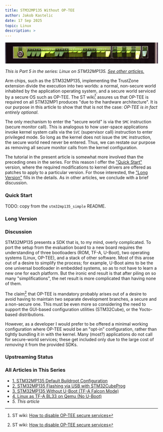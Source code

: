```yaml
---
title: STM32MP135 Without OP-TEE
author: Jakob Kastelic
date: 17 Sep 2025
topic: Linux
description: >
---
```


![](../images/pdp1120.jpg)

*This is Part 5 in the series: Linux on STM32MP135. [See other
articles.](#series-list)*

Arm chips, such as the STM32MP135, implementing the TrustZone extension divide
the execution into two worlds: a normal, non-secure world inhabited by the
application operating system, and a secure world serviced by a secure OS such as
OP-TEE. The ST wiki[^wiki] assures us that OP-TEE is required on all STM32MP1
produces "due to the hardware architecture". It is our purpose in this article
to show that that is not the case: *OP-TEE is in fact entirely optional*.

The only mechanism to enter the "secure world" is via the `SMC` instruction
(secure monitor call). This is analogous to how user-space applications invoke
kernel system calls via the `SVC` (supervisor call) instruction to enter
privileged mode. So long as the kernel does not issue the `SMC` instruction, the
secure world need never be entered. Thus, we can restate our purpose as removing
all secure monitor calls from the kernel configuration.

The tutorial in the present article is somewhat more involved than the preceding
ones in the series. For this reason I offer the ["Quick Start"](quick-start)
version, where the required modifications to kernel drivers are offered as
patches to apply to a particular version. For those interested, the ["Long
Version"](#long-version) fills in the details. As in other articles, we conclude
with a brief discussion.

### Quick Start

TODO: copy from the `stm32mp135_simple` README.

### Long Version

### Discussion

STM32MP135 presents a SDK that is, to my mind, overly complicated. To port the
setup from the evaluation board to a new board requires the understanding of
three bootloaders (ROM, TF-A, U-Boot), two operating systems (Linux, OP-TEE),
and a stack of other software. Most of this arose out of a desire to simplify
the process; for example, U-Boot aims to be the one universal bootloader in
embedded systems, so as to not have to learn a new one for each platform. But
the ironic end result is that after piling on so many "simplifications", the net
result is more complicated than having none of them.

The claim[^wiki] that OP-TEE is mandatory probably arises out of a desire to
avoid having to maintain two separate development branches, a secure and a
non-secure one. This must be even more so considering the need to support the
GUI-based configuration utilities (STM32Cube), or the Yocto-based distributions.

However, as a developer I would prefer to be offered a minimal working
configuration where OP-TEE would be an "opt-in" configuration, rather than
tightly bundling it in with the kernel. Many (most?) applications do not call
for secure-world services; these get included only due to the large cost of
*removing* it from the provided SDKs.

### Upstreaming Status

<div class="series-box">
<h3 id="series-list">All Articles in This Series</h3>
<ul>
  <li><a href="stm32mp135-linux-default-buildroot">1. STM32MP135 Default Buildroot Configuration</a></li>
  <li><a href="stm32mp135-linux-cubeprog">2. STM32MP135 Flashing via USB with STM32CubeProg</a></li>
  <li><a href="stm32mp135-without-u-boot">3. STM32MP135 Without U-Boot (TF-A Falcon Mode)</a></li>
  <li><a href="linux-tfa-bl33-qemu">4. Linux as TF-A BL33 on Qemu (No U-Boot)</a></li>
  <li><em>5. This article</em></li>
</ul>
</div>

[^wiki]: ST wiki: [How to disable OP-TEE secure
    services](https://wiki.st.com/stm32mpu/wiki/How_to_disable_OP-TEE_secure_services)
